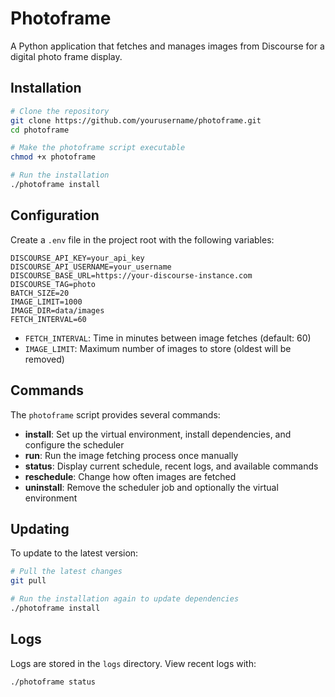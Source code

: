 # Photoframe

A Python application that fetches and manages images from Discourse for a digital photo frame display.

## Installation

```bash
# Clone the repository
git clone https://github.com/yourusername/photoframe.git
cd photoframe

# Make the photoframe script executable
chmod +x photoframe

# Run the installation
./photoframe install
```

## Configuration

Create a `.env` file in the project root with the following variables:

```
DISCOURSE_API_KEY=your_api_key
DISCOURSE_API_USERNAME=your_username
DISCOURSE_BASE_URL=https://your-discourse-instance.com
DISCOURSE_TAG=photo
BATCH_SIZE=20
IMAGE_LIMIT=1000
IMAGE_DIR=data/images
FETCH_INTERVAL=60
```

- `FETCH_INTERVAL`: Time in minutes between image fetches (default: 60)
- `IMAGE_LIMIT`: Maximum number of images to store (oldest will be removed)

## Commands

The `photoframe` script provides several commands:

- **install**: Set up the virtual environment, install dependencies, and configure the scheduler
- **run**: Run the image fetching process once manually
- **status**: Display current schedule, recent logs, and available commands
- **reschedule**: Change how often images are fetched
- **uninstall**: Remove the scheduler job and optionally the virtual environment

## Updating

To update to the latest version:

```bash
# Pull the latest changes
git pull

# Run the installation again to update dependencies
./photoframe install
```

## Logs

Logs are stored in the `logs` directory. View recent logs with:

```bash
./photoframe status
```
